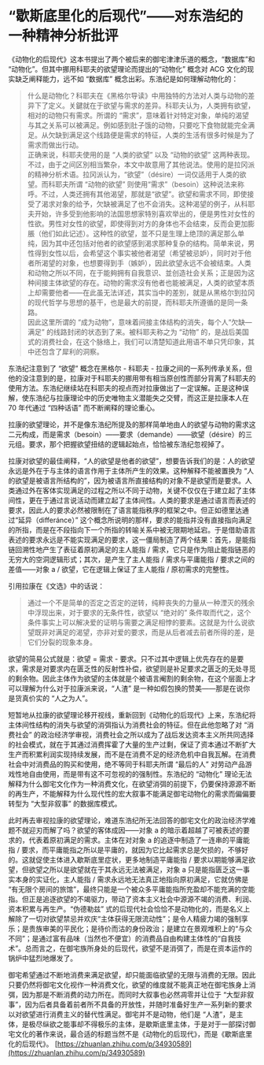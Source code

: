 # “歇斯底里化的后现代”——对东浩纪的一种精神分析批评
《动物化的后现代》这本书提出了两个被后来的御宅津津乐道的概念，“数据库”和 “动物化”。但其中挪用科耶夫的欲望理论而提出的“动物化” 概念对 ACG 文化的现实缺乏阐释能力，远不如 “数据库” 概念出彩。东浩纪是如何理解动物化的：

> 什么是动物化？科耶夫在《黑格尔导读》中用独特的方法对人类与动物的差异下了定义。关鍵就在于欲望与需求的差异。科耶夫认为，人类拥有欲望，相对的动物只有需求。所谓的 “需求”，意味着针对特定对象，单纯的渴望与其之关系可以被满足。例如感到肚子饿的动物，只要吃下食物就能完全满足。从欠缺到满足这个线路便是需求的特征，人类的生活有很多时候是为了需求而做出行动。  
> 正确来说，科耶夫使用的是 “人类的欲望” 以及 “动物的欲望” 这两种表现。不过，由于之间区別相当繁杂，本文中故意用了其他说法。使用的是拉冈派的精神分析术语。拉冈派认为，“欲望”（désire）一词仅适用于人类的欲望。而科耶夫所谓 “动物的欲望” 则使用“需求”（besoin）这种说法来称呼。不过，人类还拥有其他渴望，那就是“欲望”。欲望和需求不同，即使接受了渴求对象的给予，欠缺被满足了也不会消失。这种渴望的例子，从科耶夫开始，许多受到他影响的法国思想家特別喜欢举出的，便是男性对女性的性欲。男性对女性的欲望，即使得到对方的身体也不会结束，反而会更加膨脹（他们如此记述）。这种性的欲望，並不只是生理上绝顶的满足那么单纯，因为其中还包括对他者的欲望感到渴求那种复杂的结构。简单来说，男性得到女性以后，会希望这个事实被他者渴望（希望被忌妒），同时对于他者所渴望的对象，也想要得到手（嫉妒），因此欲望永远不会被结束。人类和动物之所以不同，在于能夠拥有自我意识、並创造社会关系；正是因为这种间接主体欲望的存在。动物的需求沒有他者也能被满足，人类的欲望本质上却需要他者——在此虽无法详述，其实当中的差別，就是从黑格尔到拉冈的现代哲学与思想的基干，也是最大的前提，而科耶夫所遵循的是同一条路。  
> 因此这里所谓的 “成为动物”，意味着间接主体结构的消失，每个人“欠缺—满足” 的线路封闭的状态到了来。被科耶夫称之为 “动物” 的，是战后美国式的消费社会，在这个脉络上，我们可以清楚知道此用语不单只凭印象，其中还包含了犀利的洞察。

东浩纪注意到了 “欲望” 概念在黑格尔 - 科耶夫 - 拉康之间的一系列传承关系，但他的没注意到的是，拉康对于科耶夫的挪用带有相当原创性而部分背离了科耶夫的使用方法。东浩纪继续站在科耶夫的视点而对拉康做出了一定误解。正是这种误解，使东浩纪与拉康理论中的历史唯物主义潜能失之交臂，而这正是拉康本人在 70 年代通过 “四种话语” 而不断阐释的理论重心。

拉康的欲望理论，并不是像东浩纪所提及的那样简单地由人的欲望与动物的需求这二元构成，而是需求（besoin）——要求（demande）——欲望（désire）的三元组。要求，那个把握欲望扭结的逻辑起始点，恰恰被东浩纪忽视掉了。

拉康对欲望的最佳阐释，“人的欲望是他者的欲望”，想要告诉我们的是：人的欲望永远是外在于与主体的语言作用于主体所产生的效果。这种解释不能被置换为 “人的欲望是被语言所结构的”，因为被语言所直接结构的对象不是欲望而是要求。人类通过外在客体实现满足的过程之所以不同于动物，关键不仅仅在于建立起了主体间性，更在于通过言说活动而建立起了主体间性。人类的要求是通过语言而表述的要求，因此人的要求必然被限制在了语言能指秩序的框架之中。但正如德里达通过“延异（differánce）” 这个概念所说明的那样，要求的能指并没有直接指向满足的所指，而是在不段指向下一个所指的转喻关系中被无限期地延宕。于是借助语言表述的要求永远是不能实现满足的要求，这一僵局制造了两个结果：首先，是能指链回溯性地产生了表征着原初满足的主人能指 / 需求，它只是作为阻止能指链恶的无穷大的空洞逻辑形式；其次，是产生了主人能指 / 需求与平庸能指 / 要求之间的差值——对象 a / 欲望，它在逻辑上保证了主人能指 / 原初需求的完整性。

引用拉康在《文选》中的话说：

> 通过一个不是简单的否定之否定的逆转，纯粹丧失的力量从一种湮灭的残余中浮现出来，对于要求的无条件性，欲望以 “绝对的” 条件取而代之，这个条件事实上可以解决爱的证明与需要之满足相悖的要素。这就是为什么说欲望既非对满足的渴望，亦非对爱的要求，而是从后者减去前者所得的差，是它们分裂的现象本身。

欲望的简易公式就是：欲望 = 需求 - 要求。只不过其中逻辑上优先存在的是要求，需求是对要求内在匮乏性的反射性补偿，欲望则是补足要求之匮乏的无处寻觅的剩余物。因此主体作为欲望的主体就是个被语言阉割的剩余物，在这个层面上才可以理解为什么对于拉康派来说，“人渣” 是一种如假包换的赞美——那是在说你是货真价实的 “人之为人”。

短暂地从拉康的欲望理论移开视线，重新回到《动物化的后现代》上来，东浩纪将主体间性结构的消失与欲望的消弭指认为消费社会的特征。但在此他忽略了对 “消费社会” 的政治经济学审视，消费社会之所以成为了战后发达资本主义所共同选择的社会模式，就在于其通过消费挥霍了大量的生产过剩，保证了资本通过不断扩大生产而积累利润实现持续发展，而不是在消费不足的经济危机中自我瓦解。在消费社会中对消费品的购买和使用，绝不等同于科耶夫所谓 “最后的人” 对劳动产品游戏性地自由使用，而是带有这不可忽视的的强制性。东浩纪的 “动物化” 理论无法解释为什么御宅文化作为一种消费文化，在欲望消弭的前提下，仍要保持源源不断的再生产，不能解释为什么现代性的宏大叙事不能满足御宅动物化的需求而偏偏要转型为 “大型非叙事” 的数据库模式。

此时再去审视拉康的欲望理论，难道东浩纪所无法回答的御宅文化的政治经济学难题不就迎刃而解了吗？欲望的客体成因——对象 a 的暗示着超越了可被表述的要求的，代表着原初满足的需求。主体在对对象 a 的追逐中制造了一连串的平庸能指 / 要求，而平庸能指之所以是平庸的，就因为它比起需求总是欠损的，不够好的。这就促使主体进入歇斯底里症状，更多地制造平庸能指 / 要求以期能够满足欲望，但欲望之所以是欲望就在于其永远无法被满足，对象 a 只是能指匮乏这一事实本身的实证化，主人能指 / 需求永远地无法真正地指向原初满足，它就仿佛是 “有无限个房间的旅馆”，最终只能是一个被众多平庸能指所充盈却不能充满的空能指。但正是追逐欲望的不竭驱力，带动了资本主义社会中源源不竭的消费、利润、资本积累与再生产。“伪德勒兹” 式的后现代社会恰恰不是动物化的，而是名义上解除了一切对欲望禁忌并欢庆“主体获得无限流动性”；是令人精疲力竭的强制享乐；是贵族审美的平民化；是待价而沽的身份政治；是建立在景观堆积上的“与众不同”；是通过富有品味（当然也不便宜）的消费品自由构建主体性的“自我技术”。总而言之，在御宅族所身处的后现代，欲望不是消弭了，而是在资本运作的锅炉中猛烈地爆发了。

御宅希望通过不断地消费来满足欲望，却只能面临欲望的无限与消费的无限。因此只要仍然将御宅文化视作一种消费文化，欲望的维度就不能真正地在御宅族身上消弭，因为那是不断消费的动力所在。而同时大叙事也必然凋零并让位于 “大型非叙事”，因为后者具备着前者所不具备的开放性，并随时准备好生产一系列新的要求以对欲望进行消费主义的替代性满足。御宅并不是动物，他们是 “人渣”，是主体，是极尽纵欲之能事却不得极乐的主体，是歇斯底里主体，于是对于一部探讨御宅文化的著作来说，最合适的标题当然不是《动物化的后现代》，而是《歇斯底里化的后现代》。 
 [https://zhuanlan.zhihu.com/p/34930589](https://zhuanlan.zhihu.com/p/34930589)
